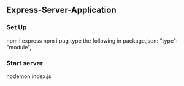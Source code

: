 ## Express-Server-Application

### Set Up
npm i express
npm i pug
type the following in package.json: "type": "module",

### Start server
nodemon index.js